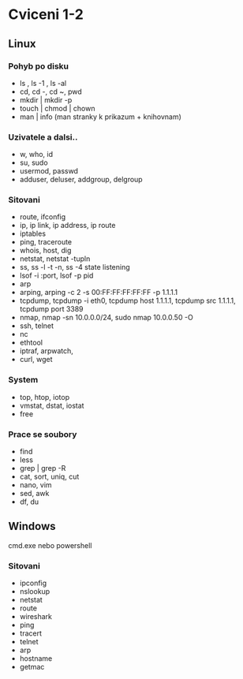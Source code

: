 # Cviceni 1-2

## Linux

### Pohyb po disku

* ls , ls -1 , ls -al
* cd, cd -, cd ~, pwd
* mkdir | mkdir -p
* touch | chmod | chown
* man | info (man stranky k prikazum + knihovnam)

### Uzivatele a dalsi..

* w, who, id
* su, sudo
* usermod, passwd
* adduser, deluser, addgroup, delgroup

### Sitovani

* route, ifconfig
* ip, ip link, ip address, ip route
* iptables
* ping, traceroute
* whois, host, dig
* netstat, netstat -tupln
* ss, ss -l -t -n, ss -4 state listening
* lsof -i :port, lsof -p pid
* arp
* arping, arping -c 2 -s 00:FF:FF:FF:FF:FF -p 1.1.1.1
* tcpdump, tcpdump -i eth0, tcpdump host 1.1.1.1, tcpdump src 1.1.1.1, tcpdump port 3389
* nmap, nmap -sn 10.0.0.0/24, sudo  nmap 10.0.0.50 -O
* ssh, telnet
* nc
* ethtool
* iptraf, arpwatch, 
* curl, wget

### System

* top, htop, iotop
* vmstat, dstat, iostat
* free

### Prace se soubory

* find
* less
* grep | grep -R
* cat, sort, uniq, cut
* nano, vim
* sed, awk
* df, du

## Windows

cmd.exe nebo powershell

### Sitovani

* ipconfig
* nslookup
* netstat
* route
* wireshark
* ping
* tracert
* telnet
* arp
* hostname
* getmac
